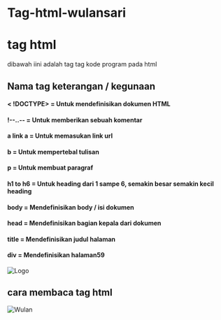 # Tag-html-wulansari
<h1>tag html</h1>
dibawah iini adalah tag tag kode program pada html

<h2> Nama tag keterangan / kegunaan</h2>

#### < !DOCTYPE> = Untuk mendefinisikan dokumen HTML
#### !--..--     = Untuk memberikan sebuah komentar 
#### a link a    = Untuk memasukan link url
#### b           = Untuk mempertebal tulisan 
#### p           = Untuk membuat paragraf
#### h1 to h6    = Untuk heading dari 1 sampe 6, semakin besar semakin kecil heading
#### body        = Mendefinisikan body / isi dokumen 
#### head        = Mendefinisikan bagian kepala dari dokumen 
#### title       = Mendefinisikan judul halaman 
#### div         = Mendefinisikan halaman59

![Logo](https://th.bing.com/th/id/R.d60115966f20bc6b6a51df91a66285c2?rik=6SWE%2fR0jkraJZg&riu=http%3a%2f%2fwww.duniailkom.com%2fwp-content%2fuploads%2f2013%2f04%2fBelajar-HTML-Dasar-Cara-Menambahkan-Gambar-di-HTML-tag-image1.png&ehk=LMNcf0A3avIcy7DK2Jdt6cZOkrJ1J21JrpKXZKcMaXQ%3d&risl=&pid=ImgRaw&r=0)

## cara membaca tag html

![Wulan](https://image.slidesharecdn.com/4-formathtmlok-111004010203-phpapp01/95/4format-html-ok-8-728.jpg?cb=1317690384)
